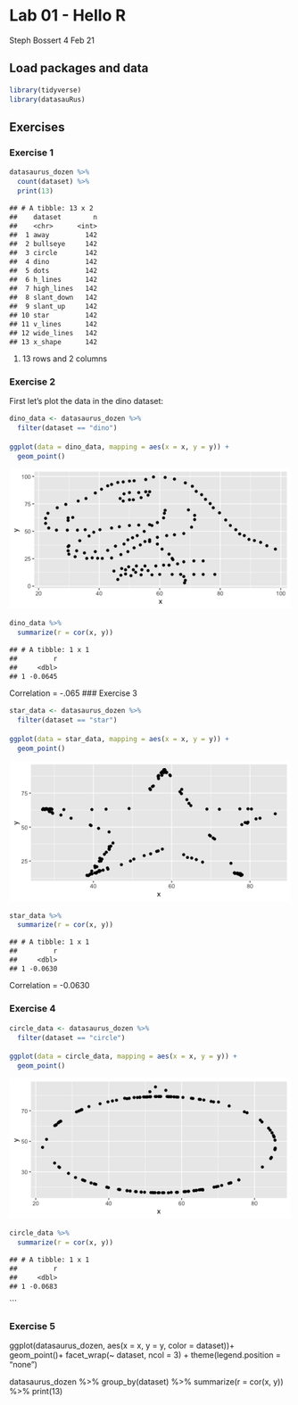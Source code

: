 Lab 01 - Hello R
================
Steph Bossert
4 Feb 21

## Load packages and data

``` r
library(tidyverse) 
library(datasauRus)
```

## Exercises

### Exercise 1

``` r
datasaurus_dozen %>%
  count(dataset) %>%
  print(13)
```

    ## # A tibble: 13 x 2
    ##    dataset        n
    ##    <chr>      <int>
    ##  1 away         142
    ##  2 bullseye     142
    ##  3 circle       142
    ##  4 dino         142
    ##  5 dots         142
    ##  6 h_lines      142
    ##  7 high_lines   142
    ##  8 slant_down   142
    ##  9 slant_up     142
    ## 10 star         142
    ## 11 v_lines      142
    ## 12 wide_lines   142
    ## 13 x_shape      142

1)  13 rows and 2 columns

### Exercise 2

First let’s plot the data in the dino dataset:

``` r
dino_data <- datasaurus_dozen %>%
  filter(dataset == "dino")

ggplot(data = dino_data, mapping = aes(x = x, y = y)) +
  geom_point()
```

![](lab-01-hello-r_files/figure-gfm/plot-dino-1.png)<!-- -->

``` r
dino_data %>%
  summarize(r = cor(x, y))
```

    ## # A tibble: 1 x 1
    ##         r
    ##     <dbl>
    ## 1 -0.0645

Correlation = -.065 \#\#\# Exercise 3

``` r
star_data <- datasaurus_dozen %>%
  filter(dataset == "star")

ggplot(data = star_data, mapping = aes(x = x, y = y)) +
  geom_point()
```

![](lab-01-hello-r_files/figure-gfm/plot-star-1.png)<!-- -->

``` r
star_data %>%
  summarize(r = cor(x, y))
```

    ## # A tibble: 1 x 1
    ##         r
    ##     <dbl>
    ## 1 -0.0630

Correlation = -0.0630

### Exercise 4

``` r
circle_data <- datasaurus_dozen %>%
  filter(dataset == "circle")

ggplot(data = circle_data, mapping = aes(x = x, y = y)) +
  geom_point()
```

![](lab-01-hello-r_files/figure-gfm/plot-circle-1.png)<!-- -->

``` r
circle_data %>%
  summarize(r = cor(x, y))
```

    ## # A tibble: 1 x 1
    ##         r
    ##     <dbl>
    ## 1 -0.0683

\`\`\`

### Exercise 5

ggplot(datasaurus\_dozen, aes(x = x, y = y, color = dataset))+
geom\_point()+ facet\_wrap(\~ dataset, ncol = 3) + theme(legend.position
= “none”)

datasaurus\_dozen %\>% group\_by(dataset) %\>% summarize(r = cor(x, y))
%\>% print(13)
